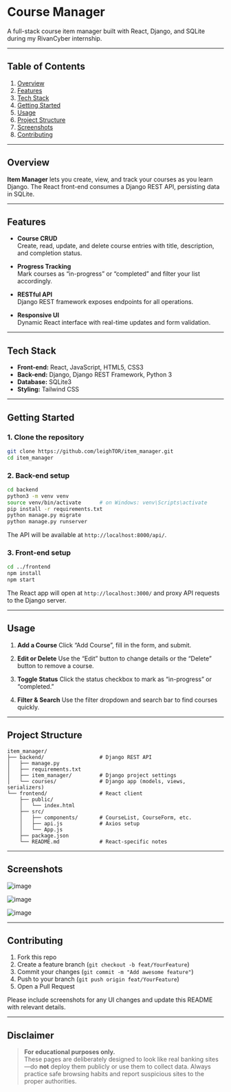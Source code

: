 # Course Manager

A full-stack course item manager built with React, Django, and SQLite during my RivanCyber internship.

---

## Table of Contents

1. [Overview](#overview)  
2. [Features](#features)  
3. [Tech Stack](#tech-stack)  
4. [Getting Started](#getting-started)  
5. [Usage](#usage)  
6. [Project Structure](#project-structure)  
7. [Screenshots](#screenshots)  
8. [Contributing](#contributing)  

---

## Overview

**Item Manager** lets you create, view, and track your courses as you learn Django. The React front-end consumes a Django REST API, persisting data in SQLite.

---

## Features

- **Course CRUD**  
  Create, read, update, and delete course entries with title, description, and completion status.

- **Progress Tracking**  
  Mark courses as “in-progress” or “completed” and filter your list accordingly.

- **RESTful API**  
  Django REST framework exposes endpoints for all operations.

- **Responsive UI**  
  Dynamic React interface with real-time updates and form validation.

---

## Tech Stack

- **Front-end:** React, JavaScript, HTML5, CSS3  
- **Back-end:** Django, Django REST Framework, Python 3  
- **Database:** SQLite3  
- **Styling:** Tailwind CSS

---

## Getting Started

### 1. Clone the repository  
```bash
git clone https://github.com/leighTOR/item_manager.git
cd item_manager
````

### 2. Back-end setup

```bash
cd backend
python3 -m venv venv
source venv/bin/activate      # on Windows: venv\Scripts\activate
pip install -r requirements.txt
python manage.py migrate
python manage.py runserver
```

The API will be available at `http://localhost:8000/api/`.

### 3. Front-end setup

```bash
cd ../frontend
npm install
npm start
```

The React app will open at `http://localhost:3000/` and proxy API requests to the Django server.

---

## Usage

1. **Add a Course**
   Click “Add Course”, fill in the form, and submit.

2. **Edit or Delete**
   Use the “Edit” button to change details or the “Delete” button to remove a course.

3. **Toggle Status**
   Click the status checkbox to mark as “in-progress” or “completed.”

4. **Filter & Search**
   Use the filter dropdown and search bar to find courses quickly.

---

## Project Structure

```plaintext
item_manager/
├── backend/                  # Django REST API
│   ├── manage.py
│   ├── requirements.txt
│   ├── item_manager/         # Django project settings
│   └── courses/              # Django app (models, views, serializers)
└── frontend/                 # React client
    ├── public/
    │   └── index.html
    ├── src/
    │   ├── components/       # CourseList, CourseForm, etc.
    │   ├── api.js            # Axios setup
    │   └── App.js
    ├── package.json
    └── README.md             # React-specific notes
```

---

## Screenshots

![image](https://github.com/user-attachments/assets/a371b504-597b-47fe-8d44-07502f6e9731)

![image](https://github.com/user-attachments/assets/214c039a-abb2-4c6d-962f-400e7655fda2)

![image](https://github.com/user-attachments/assets/3301c616-2af0-4d02-8155-798ff741aa33)


---

## Contributing

1. Fork this repo
2. Create a feature branch (`git checkout -b feat/YourFeature`)
3. Commit your changes (`git commit -m "Add awesome feature"`)
4. Push to your branch (`git push origin feat/YourFeature`)
5. Open a Pull Request

Please include screenshots for any UI changes and update this README with relevant details.

---

## Disclaimer

> **For educational purposes only.**  
> These pages are deliberately designed to look like real banking sites—do **not** deploy them publicly or use them to collect data. Always practice safe browsing habits and report suspicious sites to the proper authorities.
